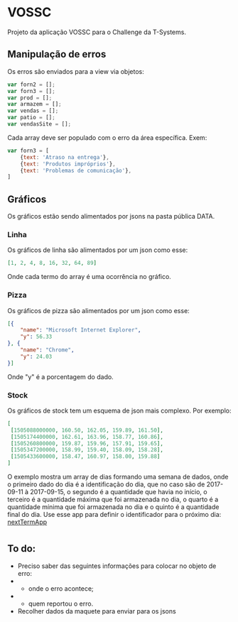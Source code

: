 # VOSSC
Projeto da aplicação VOSSC para o Challenge da T-Systems.

## Manipulação de erros
Os erros são enviados para a view via objetos:
```javascript
var forn2 = [];
var forn3 = [];
var prod = [];
var armazem = [];
var vendas = [];
var patio = [];
var vendasSite = [];
```
Cada array deve ser populado com o erro da área específica. Exem:
```javascript
var forn3 = [
    {text: 'Atraso na entrega'},
    {text: 'Produtos impróprios'},
    {text: 'Problemas de comunicação'},
]
```

## Gráficos
Os gráficos estão sendo alimentados por jsons na pasta pública DATA.

### Linha
Os gráficos de linha são alimentados por um json como esse:
```json
[1, 2, 4, 8, 16, 32, 64, 89]
```
Onde cada termo do array é uma ocorrência no gráfico.

### Pizza
Os gráficos de pizza são alimentados por um json como esse:
```json
[{
    "name": "Microsoft Internet Explorer",
    "y": 56.33
}, {
    "name": "Chrome",
    "y": 24.03
}]
```
Onde "y" é a porcentagem do dado. 

### Stock
Os gráficos de stock tem um esquema de json mais complexo.
Por exemplo:
```json
[
 [1505088000000, 160.50, 162.05, 159.89, 161.50],
 [1505174400000, 162.61, 163.96, 158.77, 160.86],
 [1505260800000, 159.87, 159.96, 157.91, 159.65],
 [1505347200000, 158.99, 159.40, 158.09, 158.28],
 [1505433600000, 158.47, 160.97, 158.00, 159.88]
]
```
O exemplo mostra um array de dias formando uma semana de dados, onde o primeiro dado do dia é a identificação do dia, que no caso são de 2017-09-11 à 2017-09-15, o segundo é a quantidade que havia no início, o terceiro é a quantidade máxima que foi armazenada no dia, o quarto é a quantidade mínima que foi armazenada no dia e o quinto é a quantidade final do dia.
Use esse app para definir o identificador para o próximo dia: [nextTermApp](http://thinkphp.github.io/nextTerm/) 

#
## To do:
- Preciso saber das seguintes informações para colocar no objeto de erro:
- - onde o erro acontece;
- - quem reportou o erro.
- Recolher dados da maquete para enviar para os jsons